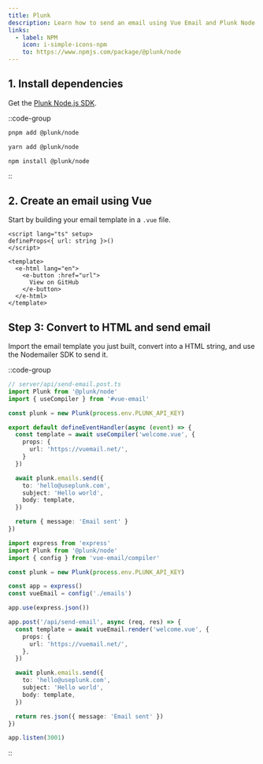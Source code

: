 ```yaml
---
title: Plunk
description: Learn how to send an email using Vue Email and Plunk Node.js SDK.
links:
  - label: NPM
    icon: i-simple-icons-npm
    to: https://www.npmjs.com/package/@plunk/node
---
```


## 1. Install dependencies

Get the [Plunk Node.js SDK](https://www.npmjs.com/package/@plunk/node).

::code-group

```sh [pnpm]
pnpm add @plunk/node
```
```sh [yarn]
yarn add @plunk/node
```
```sh [npm]
npm install @plunk/node
```

::

## 2. Create an email using Vue

Start by building your email template in a `.vue` file.

```vue [emails/welcome.vue]
<script lang="ts" setup>
defineProps<{ url: string }>()
</script>

<template>
  <e-html lang="en">
    <e-button :href="url">
      View on GitHub
    </e-button>
  </e-html>
</template>
```

## Step 3: Convert to HTML and send email

Import the email template you just built, convert into a HTML string, and use the Nodemailer SDK to send it.

::code-group

```ts [Nuxt 3]
// server/api/send-email.post.ts
import Plunk from '@plunk/node'
import { useCompiler } from '#vue-email'

const plunk = new Plunk(process.env.PLUNK_API_KEY)

export default defineEventHandler(async (event) => {
  const template = await useCompiler('welcome.vue', {
    props: {
      url: 'https://vuemail.net/',
    }
  })

  await plunk.emails.send({
    to: 'hello@useplunk.com',
    subject: 'Hello world',
    body: template,
  })

  return { message: 'Email sent' }
})
```

```ts [NodeJs]
import express from 'express'
import Plunk from '@plunk/node'
import { config } from 'vue-email/compiler'

const plunk = new Plunk(process.env.PLUNK_API_KEY)

const app = express()
const vueEmail = config('./emails')

app.use(express.json())

app.post('/api/send-email', async (req, res) => {
  const template = await vueEmail.render('welcome.vue', {
    props: {
      url: 'https://vuemail.net/',
    },
  })

  await plunk.emails.send({
    to: 'hello@useplunk.com',
    subject: 'Hello world',
    body: template,
  })

  return res.json({ message: 'Email sent' })
})

app.listen(3001)
```

::
